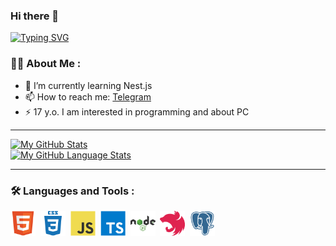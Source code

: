 ### Hi there 👋

[![Typing SVG](https://readme-typing-svg.demolab.com?font=Fira+Code&weight=500&size=26&pause=1000&color=DC359B&width=435&lines=I+am+a+backend+developer;And+i+am+a+student(lol);y.o+17)](https://git.io/typing-svg)



### :woman_technologist: About Me :

- 🌱 I’m currently learning Nest.js
- 📫 How to reach me: <a href = 'https://t.me/going_hi'>Telegram</a>
- ⚡ 17 y.o. I am interested in programming and about PC

---
[![My GitHub Stats](https://github-readme-stats.vercel.app/api/?username=going-hi&count_private=true&theme=tokyonight&showicons=true)]()
<br>
[![My GitHub Language Stats](https://github-readme-stats.vercel.app/api/top-langs/?username=going-hi&langs_count=5&theme=tokyonight)]()

<!-- 
<p align="center">
  <span>🌱 I’m currently learning Nest.js</span>
  <br>
  <span>🌱 I’m currently learning Nest.js</span>
  <br>
  <span>🌱 I’m currently learning Nest.js</span>
</p>
 -->
---

### :hammer_and_wrench: Languages and Tools :
<div>
  <img src="https://github.com/devicons/devicon/blob/master/icons/html5/html5-original.svg" title="HTML5" alt="HTML" width="40" height="40"/>&nbsp;
  <img src="https://github.com/devicons/devicon/blob/master/icons/css3/css3-plain-wordmark.svg"  title="CSS3"
 alt="CSS" width="40" height="40"/>&nbsp;
  <img src="https://github.com/devicons/devicon/blob/master/icons/javascript/javascript-original.svg" title="JavaScript" alt="JavaScript" width="40" height="40"/>&nbsp;
  <img src="https://github.com/devicons/devicon/blob/master/icons/typescript/typescript-plain.svg" title="TypeScript" alt="TypeScript" width="40" height="40"/>&nbsp;
  <img src="https://github.com/devicons/devicon/blob/master/icons/nodejs/nodejs-original-wordmark.svg" title="NodeJS" alt="NodeJS" width="40" height="40"/>&nbsp;
  <img src="https://github.com/devicons/devicon/blob/master/icons/nestjs/nestjs-plain.svg" title="NodeJS" alt="Nestjs" width="40" height="40"/>&nbsp;
  <img src="https://github.com/devicons/devicon/blob/master/icons/postgresql/postgresql-plain.svg" title="Postgresql" alt="Postgresql" width="40" height="40"/>&nbsp;
</div>
